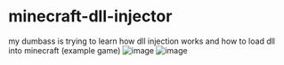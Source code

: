 # minecraft-dll-injector
my dumbass is trying to learn how dll injection works and how to load dll into minecraft (example game)
![image](https://github.com/user-attachments/assets/160db69f-ad38-401e-9daf-487eeec74cac) ![image](https://github.com/user-attachments/assets/7ba5f272-5d9f-45eb-89c5-f75ddc369e91)


